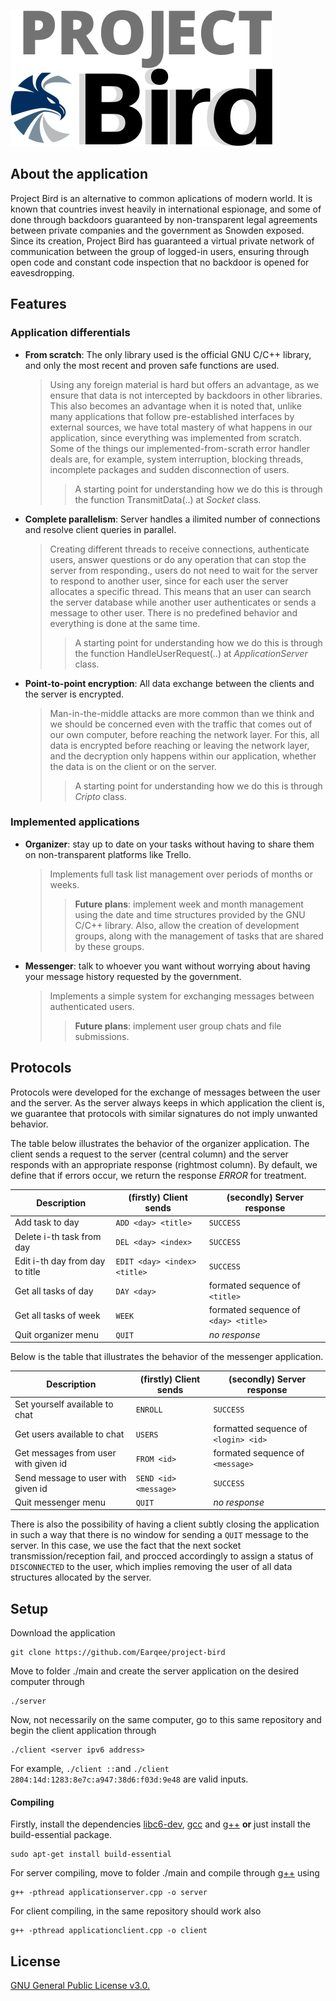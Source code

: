 
![Test Image 6](images/logo.jpg)

## About the application

Project Bird is an alternative to common aplications of modern world. It is known that countries invest heavily in international espionage, and some of done through backdoors guaranteed by non-transparent legal agreements between private companies and the government as Snowden exposed. Since its creation, Project Bird has guaranteed a virtual private network of communication between the group of logged-in users, ensuring through open code and constant code inspection that no backdoor is opened for eavesdropping.

## Features

### Application differentials

- **From scratch**: The only library used is the official GNU C/C++ library, and only the most recent and proven safe functions are used. 
    > Using any foreign material is hard but offers an advantage, as we ensure that data is not intercepted by backdoors in other libraries. This also becomes an advantage when it is noted that, unlike many applications that follow pre-established interfaces by external sources, we have total mastery of what happens in our application, since everything was implemented from scratch. Some of the things our implemented-from-scrath error handler deals are, for example, system interruption, blocking threads, incomplete packages and sudden disconnection of users.
    >> A starting point for understanding how we do this is through the function TransmitData(..) at *Socket* class.
    
- **Complete parallelism**: Server handles a ilimited number of connections and resolve client queries in parallel.
    > Creating different threads to receive connections, authenticate users, answer questions or do any operation that can stop the server from responding., users do not need to wait for the server to respond to another user, since for each user the server allocates a specific thread. This means that an user can search the server database while another user authenticates or sends a message to other user. There is no predefined behavior and everything is done at the same time.
    >> A starting point for understanding how we do this is through the function HandleUserRequest(..) at *ApplicationServer* class.

- **Point-to-point encryption**: All data exchange between the clients and the server is encrypted.
    > Man-in-the-middle attacks are more common than we think and we should be concerned even with the traffic that comes out of our own computer, before reaching the network layer. For this, all data is encrypted before reaching or leaving the network layer, and the decryption only happens within our application, whether the data is on the client or on the server.
    >> A starting point for understanding how we do this is through *Cripto* class.

### Implemented applications

- **Organizer**: stay up to date on your tasks without having to share them on non-transparent platforms like Trello.
    > Implements full task list management over periods of months or weeks. 
    >> **Future plans**: implement week and month management using the date and time structures provided by the GNU C/C++ library. Also, allow the creation of development groups, along with the management of tasks that are shared by these groups.
    
- **Messenger**: talk to whoever you want without worrying about having your message history requested by the government.
    > Implements a simple system for exchanging messages between authenticated users.
    >> **Future plans**: implement user group chats and file submissions.

## Protocols

Protocols were developed for the exchange of messages between the user and the server. As the server always keeps in which application the client is, we guarantee that protocols with similar signatures do not imply unwanted behavior.

The table below illustrates the behavior of the organizer application. The client sends a request to the server (central column) and the server responds with an appropriate response (rightmost column). By default, we define that if errors occur, we return the response *ERROR* for treatment.

| Description | (firstly) Client sends | (secondly) Server response |
| --- | --- | --- | 
| Add task to day | `ADD <day> <title>` | `SUCCESS` | 
| Delete i-th task from day | `DEL <day> <index>` | `SUCCESS` | 
| Edit i-th day from day to title | `EDIT <day> <index> <title>` | `SUCCESS` | 
| Get all tasks of day | `DAY <day>` | formated sequence of `<title>` | 
| Get all tasks of week | `WEEK` | formated sequence of `<day> <title>` | 
| Quit organizer menu | `QUIT` | *no response* | 

Below is the table that illustrates the behavior of the messenger application.

| Description | (firstly) Client sends | (secondly) Server response |
| --- | --- | --- | 
| Set yourself available to chat |  `ENROLL` | `SUCCESS` | 
| Get users available to chat | `USERS` | formatted sequence of `<login> <id>` | 
| Get messages from user with given id | `FROM <id>` | formated sequence of `<message>` | 
| Send message to user with given id | `SEND <id> <message>` | `SUCCESS` | 
| Quit messenger menu | `QUIT` | *no response* | 

There is also the possibility of having a client subtly closing the application in such a way that there is no window for sending a `QUIT` message to the server. In this case, we use the fact that the next socket transmission/reception fail, and procced accordingly to assign a status of `DISCONNECTED` to the user, which implies removing the user of all data structures allocated by the server.
 
## Setup

Download the application

    git clone https://github.com/Earqee/project-bird

Move to folder ./main and create the server application on the desired computer through

    ./server

Now, not necessarily on the same computer, go to this same repository and begin the client application through

    ./client <server ipv6 address>

For example, `./client ::`and `./client 2804:14d:1283:8e7c:a947:38d6:f03d:9e48` are valid inputs.

#### Compiling

Firstly, install the dependencies [libc6-dev](https://packages.debian.org/search?keywords=libc6-dev), [gcc](https://packages.debian.org/search?keywords=gcc) and [g++](https://packages.debian.org/search?keywords=g%2B%2B) **or** just install the build-essential package.

    sudo apt-get install build-essential 

For server compiling, move to folder ./main and compile through [g++](https://packages.debian.org/search?keywords=g%2B%2B) using

    g++ -pthread applicationserver.cpp -o server

For client compiling, in the same repository should work also

    g++ -pthread applicationclient.cpp -o client
    
## License

[GNU General Public License v3.0.](https://github.com/Earqee/project-bird/blob/master/LICENSE)

